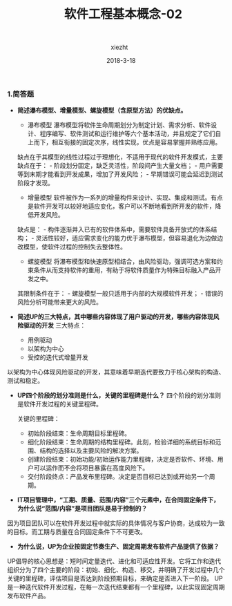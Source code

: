 ﻿---
layout:     post
title:      软件工程基本概念-02
subtitle:   
date:       2018-3-18
author:     xiezht
header-img: 
catalog: true
tags: SystemAnalysis
---

### 1.简答题

* **简述瀑布模型、增量模型、螺旋模型（含原型方法）的优缺点。**

    + 瀑布模型
    瀑布模型将软件生命周期划分为制定计划、需求分析、软件设计、程序编写、软件测试和运行维护等六个基本活动，并且规定了它们自上而下，相互衔接的固定次序，线性实现，优点是容易掌握并熟练应用。

    缺点在于其模型的线性过程过于理想化，不适用于现代的软件开发模式，主要缺点在于：
        -  阶段划分固定，缺乏灵活性，阶段间产生大量文档；
        - 用户需要等到末期才能看到开发成果，增加了开发风险；
        - 早期错误可能会延迟到测试阶段才发现。
    
    + 增量模型
    软件被作为一系列的增量构件来设计、实现、集成和测试。有点是软件开发可以较好地适应变化，客户可以不断地看到所开发的软件，降低开发风险。

    缺点是：
        - 构件逐渐并入已有的软件体系中，需要软件具备开放式的体系结构；
        - 灵活性较好，适应需求变化的能力优于瀑布模型，但容易退化为边做边改模型，使软件过程的控制失去整体性。

    + 螺旋模型
    将瀑布模型和快速原型相结合，由风险驱动，强调可选方案和约束条件从而支持软件的重用，有助于将软件质量作为特殊目标融入产品开发之中。

    其限制条件在于：
        - 螺旋模型一般只适用于内部的大规模软件开发；
        - 错误的风险分析可能带来更大的风险。
   
* **简述UP的三大特点，其中哪些内容体现了用户驱动的开发，哪些内容体现风险驱动的开发**
    三大特点：
    + 用例驱动
    + 以架构为中心
    + 受控的迭代式增量开发

以架构为中心体现风险驱动的开发，其意味着早期迭代要致力于核心架构的构造、测试和稳定。
    

* **UP四个阶段的划分准则是什么，关键的里程碑是什么？**
    四个阶段的划分准则是软件开发过程的关键里程碑。

    关键的里程碑：
    + 初始阶段结束：生命周期目标里程碑。
    + 细化阶段结束：生命周期的结构里程碑。此刻，检验详细的系统目标和范围、结构的选择以及主要风险的解决方案。 
    + 创建阶段结束：初始功能/初始运作能力里程碑，决定是否软件、环境、用户可以运作而不会将项目暴露在高度风险下。
    + 交付阶段终点：产品发布里程碑。决定是否目标已达到或开始另一个周期。


* **IT项目管理中，“工期、质量、范围/内容”三个元素中，在合同固定条件下，为什么说“范围/内容”是项目团队是易于控制的？**

因为项目团队可以在软件开发过程中就实际的具体情况与客户协商，达成较为一致的目标。而工期与质量在合同固定条件下不可更改。


* **为什么说，UP为企业按固定节奏生产、固定周期发布软件产品提供了依据？**

UP倡导的核心思想是：短时间定量迭代、进化和可适应性开发。它将工作和迭代组织分为了四个主要的阶段：初始、细化、构造、移交，并明确了开发过程中几个关键的里程碑，评估项目是否达到阶段预期目标，来确定是否进入下一阶段。
UP是一种迭代软件开发过程，在每一次迭代结束都有一个里程碑，以此实现固定周期发布软件产品。

    






